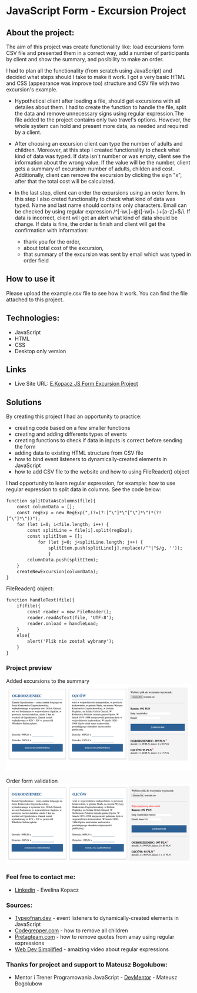 # JavaScript Form - Excursion Project

## About the project:
The aim of this project was create functionality like: load excursions form CSV file and presented them in a correct way, add a number of participants by client and show the summary, and posibility to make an order.

I had to plan all the functionality (from scratch using JavaScript) and decided what steps should I take to make it work. I got a very basic HTML and CSS (appearance was improve too) structure and CSV file with two excursion's example.

* Hypothetical client after loading a file, should get excursions with all detailes about them. I had to create the function to handle the file, split the data and remove unnecessary signs using regular expression.The file added to the project contains only two travel's options. However, the whole system can hold and present more data, as needed and required by a client.

* After choosing an excursion client can type the number of adults and children. Moreover, at this step I created functionality to check what kind of data was typed. If data isn't number or was empty, client see the information about the wrong value. If the value will be the number, client gets a summary of excursion: number of adults, childen and cost. Additionally, client can remove the excursion by clicking the sign "x", after that the total cost will be calculated.

* In the last step, client can order the excursions using an order form. In this step I also creted functionality to check what kind of data was typed. Name and last name should contains only characters. Email can be checked by using regular expression /^[-\w.]+@([-\w]+.)+[a-z]+$/i. If data is incorrect, client will get an alert what kind of data should be change. If data is fine, the order is finish and client will get the confirmation with information:
    * thank you for the order,
    * about total cost of the excursion,
    * that summary of the excursion was sent by email which was typed in order field


## How to use it
Please upload the example.csv file to see how it work. You can find the file attached to  this project.

## Technologies:
* JavaScript
* HTML
* CSS
* Desktop only version

## Links
* Live Site URL: [E.Kopacz JS Form Excursion Project](https://ekopacz-js-form-project.netlify.app)

## Solutions
By creating this project I had an opportunity to practice:
* creating code based on a few smaller functions
* creating and adding differents types of events
* creating functions to check if data in inputs is correct before sending the form
* adding data to existing HTML structure from CSV file
* how to bind event listeners to dynamically-created elements in JavaScript
* how to add CSV file to the website and how to using FileReader() object

I had opportunity to learn regular expression, for example: how to use regular expression to split data in columns. See the code below:

```
function splitDataAsColumns(file){
    const columnData = [];
    const regExp = new RegExp(",(?=(?:[^\"]*\"[^\"]*\")*(?![^\"]*\"))");
    for (let i=0; i<file.length; i++) {
        const splitLine = file[i].split(regExp);
        const splitItem = [];
            for (let j=0; j<splitLine.length; j++) {
                splitItem.push(splitLine[j].replace(/^"|"$/g, ''));
                }
        columnData.push(splitItem);
    }
    createNewExcursion(columnData);
}
```

FileReader() object:

```
function handleText(file){
    if(file){
        const reader = new FileReader();
        reader.readAsText(file, 'UTF-8');
        reader.onload = handleLoad;
    }
    else{
        alert('Plik nie został wybrany');
    }
}
```
### Project preview
Added excursions to the summary
![Project-preview](./assets/preview/screen1.png)

Order form validation
![Project-preview](./assets/preview/screen2.png)

### Feel free to contact me:
* [Linkedin](https://www.linkedin.com/in/ewelina-kopacz-929559100/) - Ewelina Kopacz

### Sources:
* [Typeofnan.dev](https://typeofnan.dev/how-to-bind-event-listeners-on-dynamically-created-elements-in-javascript/) - event listeners to dynamically-created elements in JavaScript
* [Codegrepper.com](https://www.codegrepper.com/code-examples/javascript/REMOVE+all+children+from+div+javascript) - how to remove all children
* [Pretagteam.com](https://pretagteam.com/question/remove-quotes-from-array-javascript) - how to remove quotes from array using regular expressions
* [Web Dev Simplified](https://www.youtube.com/watch?v=rhzKDrUiJVk&t=113s) - amaizing video about regular expressions


### Thanks for project and support to Mateusz Bogolubow:
* Mentor i Trener Programowania JavaScript - [DevMentor](https://devmentor.pl/) - Mateusz Bogolubow